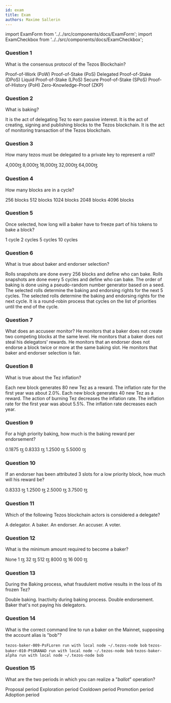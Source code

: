 ```yaml
---
id: exam
title: Exam
authors: Maxime Sallerin
---
```


import ExamForm from '../../src/components/docs/ExamForm';
import ExamCheckbox from '../../src/components/docs/ExamCheckbox';

<ExamForm moduleName="Baking">

### Question 1

What is the consensus protocol of the Tezos Blockchain?

<ExamCheckbox name="00" isCorrect="false">Proof-of-Work (PoW)</ExamCheckbox>
<ExamCheckbox name="01" isCorrect="false">Proof-of-Stake (PoS)</ExamCheckbox>
<ExamCheckbox name="02" isCorrect="false">Delegated Proof-of-Stake (DPoS)</ExamCheckbox>
<ExamCheckbox name="03" isCorrect="true">Liquid Proof-of-Stake (LPoS)</ExamCheckbox>
<ExamCheckbox name="04" isCorrect="false">Secure Proof-of-Stake (SPoS)</ExamCheckbox>
<ExamCheckbox name="05" isCorrect="false">Proof-of-History (PoH)</ExamCheckbox>
<ExamCheckbox name="06" isCorrect="false">Zero-Knowledge-Proof (ZKP)</ExamCheckbox>

### Question 2

What is baking?

<ExamCheckbox name="10" isCorrect="false">It is the act of delegating Tez to earn passive interest.</ExamCheckbox>
<ExamCheckbox name="11" isCorrect="true">It is the act of creating, signing and publishing blocks to the Tezos blockchain.</ExamCheckbox>
<ExamCheckbox name="12" isCorrect="false">It is the act of monitoring transaction of the Tezos blockchain.</ExamCheckbox>

### Question 3

How many tezos must be delegated to a private key to represent a roll?

<ExamCheckbox name="20" isCorrect="false">4,000ꜩ</ExamCheckbox>
<ExamCheckbox name="21" isCorrect="true">8,000ꜩ</ExamCheckbox>
<ExamCheckbox name="22" isCorrect="false">16,000ꜩ</ExamCheckbox>
<ExamCheckbox name="23" isCorrect="false">32,000ꜩ</ExamCheckbox>
<ExamCheckbox name="24" isCorrect="false">64,000ꜩ</ExamCheckbox>

### Question 4

How many blocks are in a cycle?

<ExamCheckbox name="30" isCorrect="false">256 blocks</ExamCheckbox>
<ExamCheckbox name="31" isCorrect="false">512 blocks</ExamCheckbox>
<ExamCheckbox name="32" isCorrect="false">1024 blocks</ExamCheckbox>
<ExamCheckbox name="33" isCorrect="false">2048 blocks</ExamCheckbox>
<ExamCheckbox name="34" isCorrect="true">4096 blocks</ExamCheckbox>

### Question 5

Once selected, how long will a baker have to freeze part of his tokens to bake a block?

<ExamCheckbox name="40" isCorrect="false">1 cycle</ExamCheckbox>
<ExamCheckbox name="41" isCorrect="false">2 cycles</ExamCheckbox>
<ExamCheckbox name="42" isCorrect="true">5 cycles</ExamCheckbox>
<ExamCheckbox name="43" isCorrect="false">10 cycles</ExamCheckbox>

### Question 6

What is true about baker and endorser selection?

<ExamCheckbox name="50" isCorrect="true">Rolls snapshots are done every 256 blocks and define who can bake.</ExamCheckbox>
<ExamCheckbox name="51" isCorrect="false">Rolls snapshots are done every 5 cycles and define who can bake.</ExamCheckbox>
<ExamCheckbox name="52" isCorrect="true">The order of baking is done using a pseudo-random number generator based on a seed.</ExamCheckbox>
<ExamCheckbox name="53" isCorrect="true">The selected rolls determine the baking and endorsing rights for the next 5 cycles.</ExamCheckbox>
<ExamCheckbox name="54" isCorrect="false">The selected rolls determine the baking and endorsing rights for the next cycle.</ExamCheckbox>
<ExamCheckbox name="55" isCorrect="true">It is a round-robin process that cycles on the list of priorities until the end of the cycle.</ExamCheckbox>

### Question 7

What does an accuseer monitor?
<ExamCheckbox name="60" isCorrect="true">He monitors that a baker does not create two competing blocks at the same level.</ExamCheckbox>
<ExamCheckbox name="61" isCorrect="false">He monitors that a baker does not steal his delegators' rewards.</ExamCheckbox>
<ExamCheckbox name="62" isCorrect="true">He monitors that an endorser does not endorse a block twice or more at the same baking slot.</ExamCheckbox>
<ExamCheckbox name="63" isCorrect="false">He monitors that baker and endorser selection is fair. </ExamCheckbox>

### Question 8

What is true about the Tez inflation?

<ExamCheckbox name="70" isCorrect="true">Each new block generates 80 new Tez as a reward.</ExamCheckbox>
<ExamCheckbox name="71" isCorrect="false">The inflation rate for the first year was about 2.0%.</ExamCheckbox>
<ExamCheckbox name="72" isCorrect="false">Each new block generates 40 new Tez as a reward.</ExamCheckbox>
<ExamCheckbox name="73" isCorrect="true">The action of burning Tez decreases the inflation rate.</ExamCheckbox>
<ExamCheckbox name="74" isCorrect="true">The inflation rate for the first year was about 5.5%.</ExamCheckbox>
<ExamCheckbox name="75" isCorrect="true">The inflation rate decreases each year.</ExamCheckbox>

### Question 9

For a high priority baking, how much is the baking reward per endorsement?

<ExamCheckbox name="80" isCorrect="true">0.1875 ꜩ</ExamCheckbox>
<ExamCheckbox name="81" isCorrect="false">0.8333 ꜩ</ExamCheckbox>
<ExamCheckbox name="82" isCorrect="false">1.2500 ꜩ</ExamCheckbox>
<ExamCheckbox name="83" isCorrect="false">5.5000 ꜩ</ExamCheckbox>

### Question 10

If an endorser has been attributed 3 slots for a low priority block, how much will his reward be?

<ExamCheckbox name="90" isCorrect="false">0.8333 ꜩ</ExamCheckbox>
<ExamCheckbox name="91" isCorrect="false">1.2500 ꜩ</ExamCheckbox>
<ExamCheckbox name="92" isCorrect="true">2.5000 ꜩ</ExamCheckbox>
<ExamCheckbox name="93" isCorrect="false">3.7500 ꜩ</ExamCheckbox>

### Question 11

Which of the following Tezos blockchain actors is considered a delegate?

<ExamCheckbox name="100" isCorrect="false">A delegator.</ExamCheckbox>
<ExamCheckbox name="101" isCorrect="true">A baker.</ExamCheckbox>
<ExamCheckbox name="102" isCorrect="true">An endorser.</ExamCheckbox>
<ExamCheckbox name="103" isCorrect="true">An accuser.</ExamCheckbox>
<ExamCheckbox name="104" isCorrect="false">A voter.</ExamCheckbox>

### Question 12

What is the minimum amount required to become a baker?

<ExamCheckbox name="110" isCorrect="false">None</ExamCheckbox>
<ExamCheckbox name="111" isCorrect="false">1 ꜩ</ExamCheckbox>
<ExamCheckbox name="112" isCorrect="false">32 ꜩ</ExamCheckbox>
<ExamCheckbox name="113" isCorrect="false">512 ꜩ</ExamCheckbox>
<ExamCheckbox name="114" isCorrect="true">8000 ꜩ</ExamCheckbox>
<ExamCheckbox name="115" isCorrect="false">16 000 ꜩ</ExamCheckbox>

### Question 13

During the Baking process, what fraudulent motive results in the loss of its frozen Tez? 

<ExamCheckbox name="120" isCorrect="true">Double baking.</ExamCheckbox>
<ExamCheckbox name="121" isCorrect="false">Inactivity during baking process.</ExamCheckbox>
<ExamCheckbox name="122" isCorrect="true">Double endorsement.</ExamCheckbox>
<ExamCheckbox name="123" isCorrect="false">Baker that's not paying his delegators.</ExamCheckbox>

### Question 14

What is the correct command line to run a baker on the Mainnet, supposing the account alias is "bob"?

<ExamCheckbox name="130" isCorrect="false">`tezos-baker-009-PsFLoren run with local node ~/.tezos-node bob`</ExamCheckbox>
<ExamCheckbox name="131" isCorrect="false">`tezos-baker-010-PtGRANAD run with local node ~/.tezos-node bob`</ExamCheckbox>
<ExamCheckbox name="132" isCorrect="true">`tezos-baker-alpha run with local node ~/.tezos-node bob`</ExamCheckbox>

### Question 15

What are the two periods in which you can realize a "*ballot*" operation?

<ExamCheckbox name="140" isCorrect="false">Proposal period</ExamCheckbox>
<ExamCheckbox name="141" isCorrect="true">Exploration period</ExamCheckbox>
<ExamCheckbox name="142" isCorrect="false">Cooldown period</ExamCheckbox>
<ExamCheckbox name="143" isCorrect="true">Promotion period</ExamCheckbox>
<ExamCheckbox name="144" isCorrect="false">Adoption period</ExamCheckbox>

</ExamForm>